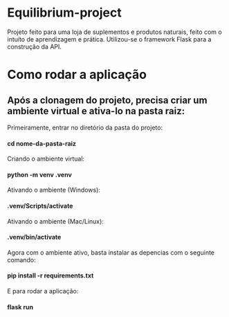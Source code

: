 # Equilibrium-project
Projeto feito para uma loja de suplementos e produtos naturais, feito com o intuíto de aprendizagem e prática.
Utilizou-se o framework Flask para a construção da API.

# Como rodar a aplicação
## Após a clonagem do projeto, precisa criar um ambiente virtual e ativa-lo na pasta raiz:
Primeiramente, entrar no diretório da pasta do projeto:
#### cd nome-da-pasta-raiz

Criando o ambiente virtual:
#### python -m venv .venv

Ativando o ambiente (Windows):
#### .venv/Scripts/activate

Ativando o ambiente (Mac/Linux):
#### .venv/bin/activate

Agora com o ambiente ativo, basta instalar as depencias com o seguinte comando:
#### pip install -r requirements.txt

E para rodar a aplicação:
#### flask run

